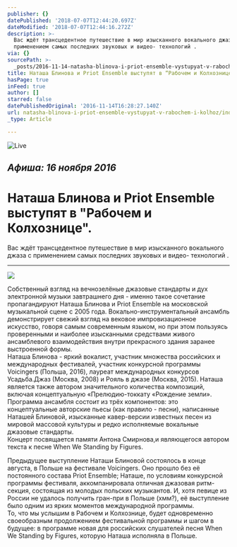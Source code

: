 ```yaml
---
publisher: {}
datePublished: '2018-07-07T12:44:20.697Z'
dateModified: '2018-07-07T12:44:16.272Z'
description: >-
  Вас ждёт трансцедентное путешествие в мир изысканного вокального джаза с
  применением самых последних звуковых и видео- технологий .
via: {}
sourcePath: >-
  _posts/2016-11-14-natasha-blinova-i-priot-ensemble-vystupyat-v-rabochem-i-kolhoz.md
title: Наташа Блинова и Priot Ensemble выступят в “Рабочем и Колхознице”.
hasPage: true
inFeed: true
author: []
starred: false
datePublishedOriginal: '2016-11-14T16:28:27.140Z'
url: natasha-blinova-i-priot-ensemble-vystupyat-v-rabochem-i-kolhoz/index.html
_type: Article

---
```

![Live](https://the-grid-user-content.s3-us-west-2.amazonaws.com/1218d924-a05b-4d70-abf5-feb9031efe3c.jpg)

## _Афиша: 16 ноября 2016_

# Наташа Блинова и Priot Ensemble выступят в "Рабочем и Колхознице".

Вас ждёт трансцедентное путешествие в мир изысканного вокального джаза с применением самых последних звуковых и видео- технологий .

---

![](https://the-grid-user-content.s3-us-west-2.amazonaws.com/40e7882a-c6f5-4ff5-961e-46a244d61dd6.jpg)

Собственный взгляд на вечнозелёные джазовые стандарты и дух электронной музыки завтрашнего дня - именно такое сочетание пропагандируют Наташа Блинова и Priot Ensemble на московской музыкальной сцене с 2005 года. Вокально-инструментальный ансамбль демонстрирует свежий взгляд на вековое импровизационное искусство, говоря самым современным языком, но при этом пользуясь проверенными и наиболее изысканными средствами живого ансамблевого взаимодействия внутри прекрасного здания заранее выстроенной формы.  
Наташа Блинова - яркий вокалист, участник множества российских и международных фестивалей, участник конкурсной программы Voicingers (Польша, 2016), лауреат международных конкурсов Усадьба.Джаз (Москва, 2008) и Рояль в джазе (Москва, 2015). Наташа является также автором значительного количества композиций, включая концептуальную «Прелюдию-токкату «Рождение земли».   
Программа ансамбля состоит из трёх компонентов: это концептуальные авторские пьесы (как правило - песни), написанные Наташей Блиновой, изысканные кавер-версии известных песен из мировой массовой культуры и редко исполняемые вокальные джазовые стандарты.   
Концерт посвящается памяти Антона Смирнова,и являющегося автором текста к песне When We Standing by Figures.

Предыдущее выступление Наташи Блиновой состоялось в конце августа, в Польше на фестивале Voicingers. Оно прошло без её постоянного состава Priot Ensemble; Наташе, по условиям конкурсной программы фестиваля, аккомпанировала отличная джазовая ритм-секция, состоящая из молодых польских музыкантов. И, хотя певице из России не удалось получить гран-при в Польше (хмм?), её выступление было одним из ярких моментов международной программы.  
То, что мы услышим в Рабочем и Колхознице, будет одновременно своеобразным продолжением фестивальной программы и шагом в будущее: в программе новая для российских слушателей песня When We Standing by Figures, которую Наташа исполняла в Польше.